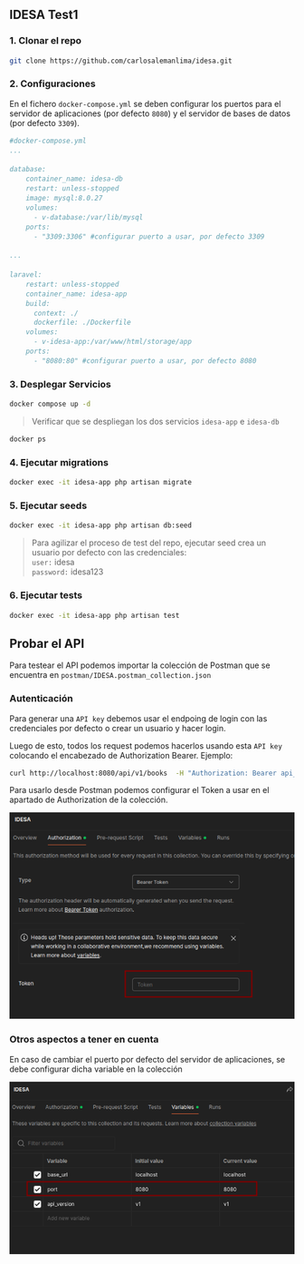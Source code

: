 ## IDESA Test1
### 1. Clonar el repo
```bash
git clone https://github.com/carlosalemanlima/idesa.git
```

### 2. Configuraciones
En el fichero `docker-compose.yml` se deben configurar los puertos para el servidor de aplicaciones (por defecto `8080`) y el servidor de bases de datos (por defecto `3309`).

```yml
#docker-compose.yml
...

database:
    container_name: idesa-db
    restart: unless-stopped
    image: mysql:8.0.27
    volumes:
      - v-database:/var/lib/mysql
    ports:
      - "3309:3306" #configurar puerto a usar, por defecto 3309

...

laravel:
    restart: unless-stopped
    container_name: idesa-app
    build:
      context: ./
      dockerfile: ./Dockerfile
    volumes:
      - v-idesa-app:/var/www/html/storage/app
    ports:
      - "8080:80" #configurar puerto a usar, por defecto 8080

```

### 3. Desplegar Servicios
```bash
docker compose up -d
```
> Verificar que se despliegan los dos servicios `idesa-app` e `idesa-db`

```bash
docker ps
```

### 4. Ejecutar migrations
```bash
docker exec -it idesa-app php artisan migrate
```

### 5. Ejecutar seeds
```bash
docker exec -it idesa-app php artisan db:seed
```
> Para agilizar el proceso de test del repo, ejecutar seed crea un usuario por defecto con las credenciales: \
> `user:` idesa \
> `password:` idesa123

### 6. Ejecutar tests
```bash
docker exec -it idesa-app php artisan test
```

## Probar el API
Para testear el API podemos importar la colección de Postman que se encuentra en `postman/IDESA.postman_collection.json`

### Autenticación
Para generar una `API key` debemos usar el endpoing de login con las credenciales por defecto o crear un usuario y hacer login.

Luego de esto, todos los request podemos hacerlos usando esta `API key` colocando el encabezado de Authorization Bearer. Ejemplo:
``` bash
curl http://localhost:8080/api/v1/books  -H "Authorization: Bearer api_key"
```

Para usarlo desde Postman podemos configurar el Token a usar en el apartado de Authorization de la colección.

![alt text](docs/image.png)


### Otros aspectos a tener en cuenta
En caso de cambiar el puerto por defecto del servidor de aplicaciones, se debe configurar dicha variable en la colección

![alt text](docs/image2.png)
